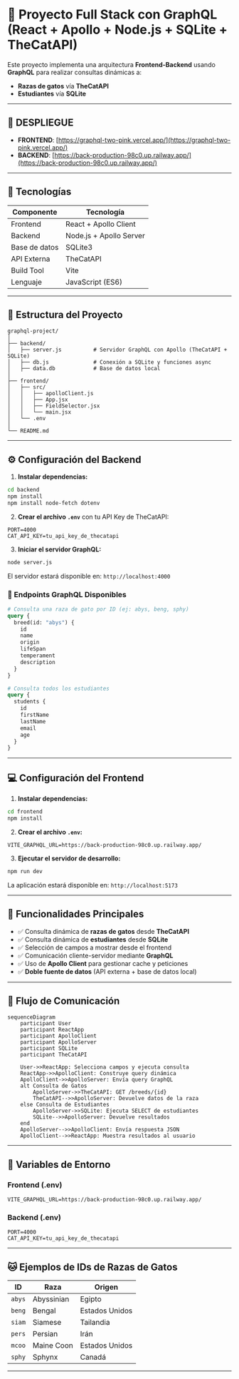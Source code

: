 # 🚀 Proyecto Full Stack con GraphQL (React + Apollo + Node.js + SQLite + TheCatAPI)

Este proyecto implementa una arquitectura **Frontend-Backend** usando **GraphQL** para realizar consultas dinámicas a:

- **Razas de gatos** vía **TheCatAPI** 
- **Estudiantes** vía **SQLite**

---

## 🧩 DESPLIEGUE

- **FRONTEND**: [https://graphql-two-pink.vercel.app/](https://graphql-two-pink.vercel.app/)  
- **BACKEND**: [https://back-production-98c0.up.railway.app/](https://back-production-98c0.up.railway.app/)

---

## 🧩 Tecnologías

| Componente | Tecnología |
|-------------|-------------|
| Frontend | React + Apollo Client |
| Backend | Node.js + Apollo Server |
| Base de datos | SQLite3 |
| API Externa | TheCatAPI |
| Build Tool | Vite |
| Lenguaje | JavaScript (ES6) |

---

## 📁 Estructura del Proyecto

```
graphql-project/
│
├── backend/
│   ├── server.js          # Servidor GraphQL con Apollo (TheCatAPI + SQLite)
│   ├── db.js              # Conexión a SQLite y funciones async
│   ├── data.db            # Base de datos local
│
├── frontend/
│   ├── src/
│   │   ├── apolloClient.js
│   │   ├── App.jsx
│   │   ├── FieldSelector.jsx
│   │   └── main.jsx
│   └── .env
│
└── README.md
```

---

## ⚙️ Configuración del Backend

1. **Instalar dependencias:**
```bash
cd backend
npm install
npm install node-fetch dotenv
```

2. **Crear el archivo `.env`** con tu API Key de TheCatAPI:
```env
PORT=4000
CAT_API_KEY=tu_api_key_de_thecatapi
```

3. **Iniciar el servidor GraphQL:**
```bash
node server.js
```

El servidor estará disponible en: `http://localhost:4000`

### 🔌 Endpoints GraphQL Disponibles

```graphql
# Consulta una raza de gato por ID (ej: abys, beng, sphy)
query {
  breed(id: "abys") {
    id
    name
    origin
    lifeSpan
    temperament
    description
  }
}

# Consulta todos los estudiantes
query {
  students {
    id
    firstName
    lastName
    email
    age
  }
}
```

---

## 💻 Configuración del Frontend

1. **Instalar dependencias:**
```bash
cd frontend
npm install
```

2. **Crear el archivo `.env`:**
```env
VITE_GRAPHQL_URL=https://back-production-98c0.up.railway.app/
```

3. **Ejecutar el servidor de desarrollo:**
```bash
npm run dev
```

La aplicación estará disponible en: `http://localhost:5173`

---

## 🧠 Funcionalidades Principales

- ✅ Consulta dinámica de **razas de gatos** desde **TheCatAPI**
- ✅ Consulta dinámica de **estudiantes** desde **SQLite** 
- ✅ Selección de campos a mostrar desde el frontend
- ✅ Comunicación cliente-servidor mediante **GraphQL**
- ✅ Uso de **Apollo Client** para gestionar cache y peticiones
- ✅ **Doble fuente de datos** (API externa + base de datos local)

---

## 🔗 Flujo de Comunicación

```mermaid
sequenceDiagram
    participant User
    participant ReactApp
    participant ApolloClient
    participant ApolloServer
    participant SQLite
    participant TheCatAPI

    User->>ReactApp: Selecciona campos y ejecuta consulta
    ReactApp->>ApolloClient: Construye query dinámica
    ApolloClient->>ApolloServer: Envía query GraphQL
    alt Consulta de Gatos
        ApolloServer->>TheCatAPI: GET /breeds/{id}
        TheCatAPI-->>ApolloServer: Devuelve datos de la raza
    else Consulta de Estudiantes
        ApolloServer->>SQLite: Ejecuta SELECT de estudiantes
        SQLite-->>ApolloServer: Devuelve resultados
    end
    ApolloServer-->>ApolloClient: Envía respuesta JSON
    ApolloClient-->>ReactApp: Muestra resultados al usuario
```

---

## 📡 Variables de Entorno

### Frontend (.env)
```env
VITE_GRAPHQL_URL=https://back-production-98c0.up.railway.app/
```

### Backend (.env)
```env
PORT=4000
CAT_API_KEY=tu_api_key_de_thecatapi
```

---

## 🐱 Ejemplos de IDs de Razas de Gatos

| ID | Raza | Origen |
|----|------|--------|
| `abys` | Abyssinian | Egipto |
| `beng` | Bengal | Estados Unidos |
| `siam` | Siamese | Tailandia |
| `pers` | Persian | Irán |
| `mcoo` | Maine Coon | Estados Unidos |
| `sphy` | Sphynx | Canadá |

---
